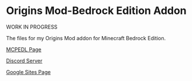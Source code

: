# Origins Mod-Bedrock Edition Addon

WORK IN PROGRESS

The files for my Origins Mod addon for Minecraft Bedrock Edition.

[MCPEDL Page](https://mcpedl.com/origins-mod-bedrock-edition-addon)

[Discord Server](https://discord.gg/Mypr3MqpcP)

[Google Sites Page](https://sites.google.com/view/origins-addon)
